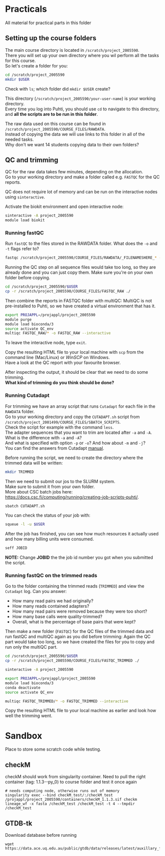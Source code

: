 # Practicals

All material for practical parts in this folder

## Setting up the course folders
The main course directory is located in `/scratch/project_2005590`.  
There you will set up your own directory where you wil perform all the tasks for this course.  
So let's create a folder for you:

```bash
cd /scratch/project_2005590
mkdir $USER
```

Check with `ls`; which folder did `mkdir $USER` create?

This directory (`/scratch/project_2005590/your-user-name`) is your working directory.  
Every time you log into Puhti, you should use `cd` to navigate to this directory, and **all the scripts are to be run in this folder**.  

The raw data used on this course can be found in `/scratch/project_2005590/COURSE_FILES/RAWDATA`.  
Instead of copying the data we will use links to this folder in all of the needed tasks.  
Why don't we want 14 students copying data to their own folders?

## QC and trimming
QC for the raw data takes few minutes, depending on the allocation.  
Go to your working directory and make a folder called e.g. `FASTQC` for the QC reports.  

QC does not require lot of memory and can be run on the interactive nodes using `sinteractive`.   

Activate the biokit environment and open interactive node:

```bash
sinteractive -A project_2005590
module load biokit
```

### Running fastQC
Run `fastQC` to the files stored in the RAWDATA folder. What does the `-o` and `-t` flags refer to?

```bash
fastqc /scratch/project_2005590/COURSE_FILES/RAWDATA/_FILENAMESHERE_* -o FASTQC/ -t 2
```

Running the QC step on all sequence files would take too long, so they are already done and you can just copy them.
Make sure you're on your own folder before copying.

```bash
cd /scratch/project_2005590/$USER
cp -r /scratch/project_2005590/COURSE_FILES/FASTQC_RAW ./
```

Then combine the reports in FASTQC folder with multiQC:
MultiQC is not pre-installed to Puhti, so we have created a virtual environment that has it.

```bash
export PROJAPPL=/projappl/project_2005590
module purge
module load bioconda/3
source activate QC_env
multiqc FASTQC_RAW/* -o FASTQC_RAW --interactive
```

To leave the interactive node, type `exit`.  

Copy the resulting HTML file to your local machine with `scp` from the command line (Mac/Linux) or *WinSCP* on Windows.  
Have a look at the QC report with your favourite browser.  

After inspecting the output, it should be clear that we need to do some trimming.  
__What kind of trimming do you think should be done?__

### Running Cutadapt
For trimming we have an array script that runs `Cutadapt` for each file in the `RAWDATA` folder.  
Go to your working directory and copy the `CUTADAPT.sh` script from `/scratch/project_2001499/COURSE_FILES/SBATCH_SCRIPTS`.  
Check the script for example with the command `less`.  
The adapter sequences that you want to trim are located after `-a` and `-A`.  
What is the difference with `-a` and `-A`?  
And what is specified with option `-p` or `-o`?
And how about `-m` and `-j`?  
You can find the answers from Cutadapt [manual](http://cutadapt.readthedocs.io).

Before running the script, we need to create the directory where the trimmed data will be written:

```bash
mkdir TRIMMED
```

Then we need to submit our jos to the SLURM system.  
Make sure to submit it from your own folder.  
More about CSC batch jobs here: https://docs.csc.fi/computing/running/creating-job-scripts-puhti/.  

```bash
sbatch CUTADAPT.sh
```

You can check the status of your job with:  

```bash
squeue -l -u $USER
```

After the job has finished, you can see how much resources it actually used and how many billing units were consumed.

```bash
seff JOBID
```

**NOTE:** Change **JOBID** the the job id number you got when you submitted the script.

### Running fastQC on the trimmed reads
Go to the folder containing the trimmed reads (`TRIMMED`) and view the `Cutadapt` log. Can you answer:

* How many read pairs we had originally?
* How many reads contained adapters?
* How many read pairs were removed because they were too short?
* How many base calls were quality-trimmed?
* Overall, what is the percentage of base pairs that were kept?

Then make a new folder (`FASTQC`) for the QC files of the trimmed data and run fastQC and multiQC again as you did before trimming:
Again the QC part would take too long, so we have created the files for you to copy and run only the multiQC part.

```bash
cd /scratch/project_2005590/$USER
cp -r /scratch/project_2005590/COURSE_FILES/FASTQC_TRIMMED ./
```

```bash
sinteractive -A project_2005590

export PROJAPPL=/projappl/project_2005590
module load bioconda/3
conda deactivate
source activate QC_env

multiqc FASTQC_TRIMMED/* -o FASTQC_TRIMMED --interactive
```

Copy the resulting HTML file to your local machine as earlier and look how well the trimming went.  


# Sandbox
Place to store some scratch code while testing. 

## checkM
checkM should work from singularity container. Need to pull the right container (tag: 1.1.3--py_0) to course folder and test it once again
```
# needs computing node, otherwise runs out of memory
singularity exec --bind checkM_test/:/checkM_test /projappl/project_2005590/containers/checkM_1.1.3.sif checkm lineage_wf -x fasta /checkM_test /checkM_test -t 4 --tmpdir /checkM_test
```
## GTDB-tk
Download database before running
```
wget https://data.ace.uq.edu.au/public/gtdb/data/releases/latest/auxillary_files/gtdbtk_data.tar.gz
